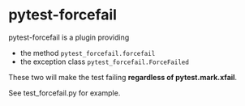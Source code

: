 # pytest-forcefail

pytest-forcefail is a plugin providing

- the method `pytest_forcefail.forcefail`
- the exception class `pytest_forcefail.ForceFailed`

These two will make the test failing **regardless of pytest.mark.xfail**.

See test\_forcefail.py for example.
